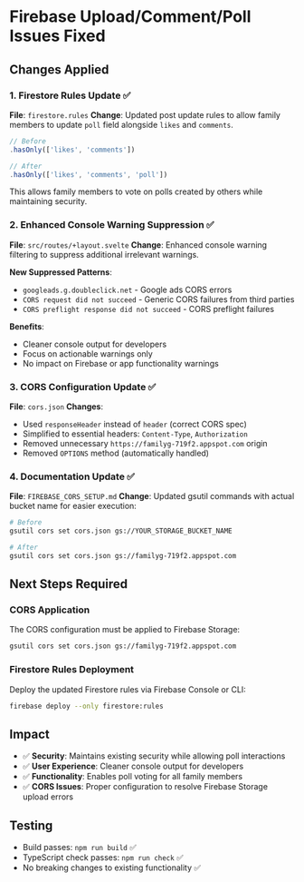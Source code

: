 # Firebase Upload/Comment/Poll Issues Fixed

## Changes Applied

### 1. Firestore Rules Update ✅

**File**: `firestore.rules`
**Change**: Updated post update rules to allow family members to update `poll` field alongside `likes` and `comments`.

```javascript
// Before
.hasOnly(['likes', 'comments'])

// After
.hasOnly(['likes', 'comments', 'poll'])
```

This allows family members to vote on polls created by others while maintaining security.

### 2. Enhanced Console Warning Suppression ✅

**File**: `src/routes/+layout.svelte`
**Change**: Enhanced console warning filtering to suppress additional irrelevant warnings.

**New Suppressed Patterns**:

- `googleads.g.doubleclick.net` - Google ads CORS errors
- `CORS request did not succeed` - Generic CORS failures from third parties
- `CORS preflight response did not succeed` - CORS preflight failures

**Benefits**:

- Cleaner console output for developers
- Focus on actionable warnings only
- No impact on Firebase or app functionality warnings

### 3. CORS Configuration Update ✅

**File**: `cors.json`
**Changes**:

- Used `responseHeader` instead of `header` (correct CORS spec)
- Simplified to essential headers: `Content-Type`, `Authorization`
- Removed unnecessary `https://familyg-719f2.appspot.com` origin
- Removed `OPTIONS` method (automatically handled)

### 4. Documentation Update ✅

**File**: `FIREBASE_CORS_SETUP.md`
**Change**: Updated gsutil commands with actual bucket name for easier execution:

```bash
# Before
gsutil cors set cors.json gs://YOUR_STORAGE_BUCKET_NAME

# After
gsutil cors set cors.json gs://familyg-719f2.appspot.com
```

## Next Steps Required

### CORS Application

The CORS configuration must be applied to Firebase Storage:

```bash
gsutil cors set cors.json gs://familyg-719f2.appspot.com
```

### Firestore Rules Deployment

Deploy the updated Firestore rules via Firebase Console or CLI:

```bash
firebase deploy --only firestore:rules
```

## Impact

- ✅ **Security**: Maintains existing security while allowing poll interactions
- ✅ **User Experience**: Cleaner console output for developers
- ✅ **Functionality**: Enables poll voting for all family members
- ✅ **CORS Issues**: Proper configuration to resolve Firebase Storage upload errors

## Testing

- Build passes: `npm run build` ✅
- TypeScript check passes: `npm run check` ✅
- No breaking changes to existing functionality ✅
